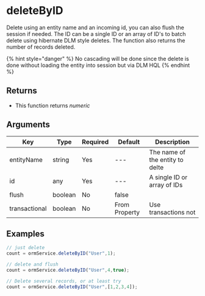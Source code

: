 # deleteByID

Delete using an entity name and an incoming id, you can also flush the session if needed. The ID can be a single ID or an array of ID's to batch delete using hibernate DLM style deletes. The function also returns the number of records deleted.

{% hint style="danger" %}
No cascading will be done since the delete is done without loading the entity into session but via DLM HQL
{% endhint %}

## Returns

* This function returns _numeric_

## Arguments

| Key           | Type    | Required | Default       | Description                     |
| ------------- | ------- | -------- | ------------- | ------------------------------- |
| entityName    | string  | Yes      | ---           | The name of the entity to delte |
| id            | any     | Yes      | ---           | A single ID or array of IDs     |
| flush         | boolean | No       | false         |                                 |
| transactional | boolean | No       | From Property | Use transactions not            |

## Examples

```javascript
// just delete
count = ormService.deleteByID("User",1);

// delete and flush
count = ormService.deleteByID("User",4,true);

// Delete several records, or at least try
count = ormService.deleteByID("User",[1,2,3,4]);
```
